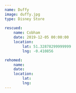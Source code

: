 ```yaml
---
name: Duffy
image: duffy.jpg
type: Disney Store
    
rescued:
    name: Cobham
    date: 2019-12-05 00:00:00
    location:
        lat: 51.32878299999999
        lng: -0.410856

rehomed:
    name:
    date:
    location:
        lat:
        lng:
---
```

